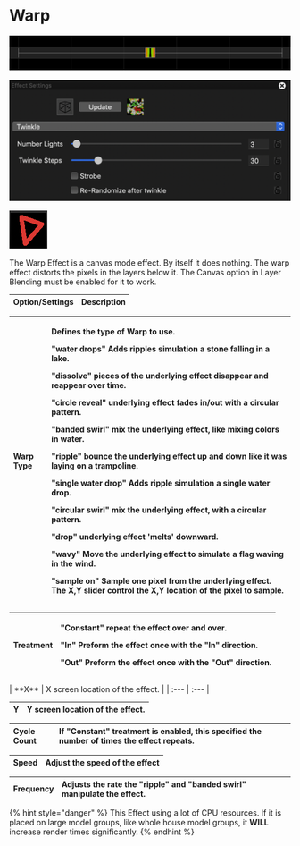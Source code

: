 # Warp

![Icon](../../.gitbook/assets/image%20%28344%29.png)

![Sequencer Grid](../../.gitbook/assets/image%20%28693%29.png)

![](../../.gitbook/assets/image%20%28174%29.png)

The Warp Effect is a canvas mode effect. By itself it does nothing. The warp effect distorts the pixels in the layers below it. The Canvas option in Layer Blending must be enabled for it to work.

| Option/Settings | Description |
| :--- | :--- |


<table>
  <thead>
    <tr>
      <th style="text-align:left"><b>Warp Type</b>
      </th>
      <th style="text-align:left">
        <p>Defines the type of Warp to use.</p>
        <p>&quot;water drops&quot; Adds ripples simulation a stone falling in a lake.</p>
        <p>&quot;dissolve&quot; pieces of the underlying effect disappear and reappear
          over time.</p>
        <p>&quot;circle reveal&quot; underlying effect fades in/out with a circular
          pattern.</p>
        <p>&quot;banded swirl&quot; mix the underlying effect, like mixing colors
          in water.</p>
        <p>&quot;ripple&quot; bounce the underlying effect up and down like it was
          laying on a trampoline.</p>
        <p>&quot;single water drop&quot; Adds ripple simulation a single water drop.</p>
        <p>&quot;circular swirl&quot; mix the underlying effect, with a circular
          pattern.</p>
        <p>&quot;drop&quot; underlying effect &apos;melts&apos; downward.</p>
        <p>&quot;wavy&quot; Move the underlying effect to simulate a flag waving
          in the wind.</p>
        <p>&quot;sample on&quot; Sample one pixel from the underlying effect. The
          X,Y slider control the X,Y location of the pixel to sample.</p>
      </th>
    </tr>
  </thead>
  <tbody></tbody>
</table><table>
  <thead>
    <tr>
      <th style="text-align:left"><b>Treatment</b>
      </th>
      <th style="text-align:left">
        <p>&quot;Constant&quot; repeat the effect over and over.</p>
        <p>&quot;In&quot; Preform the effect once with the &quot;In&quot; direction.</p>
        <p>&quot;Out&quot; Preform the effect once with the &quot;Out&quot; direction.</p>
      </th>
    </tr>
  </thead>
  <tbody></tbody>
</table>| **X** | X screen location of the effect. |
| :--- | :--- |


| **Y** | Y screen location of the effect. |
| :--- | :--- |


| **Cycle Count** | If "Constant" treatment is enabled, this specified the number of times the effect repeats. |
| :--- | :--- |


| **Speed** | Adjust the speed of the effect |
| :--- | :--- |


| **Frequency** | Adjusts the rate the "ripple" and "banded swirl" manipulate the effect. |
| :--- | :--- |


{% hint style="danger" %}
This Effect using a lot of CPU resources. If it is placed on large model groups, like whole house model groups, it **WILL** increase render times significantly.
{% endhint %}

